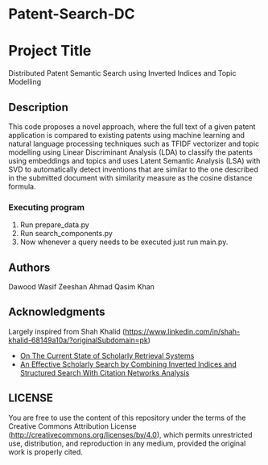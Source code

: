 # Patent-Search-DC
# Project Title

Distributed Patent Semantic Search using Inverted Indices and Topic Modelling

## Description

This code proposes a novel approach, where the full text of a given patent application is compared to existing patents using machine learning and natural language processing techniques such as TFIDF vectorizer and topic modelling using Linear Discriminant Analysis (LDA) to classify the patents using embeddings and topics and uses Latent Semantic Analysis (LSA) with SVD to automatically detect inventions that are similar to the one described in the submitted document with similarity measure as the cosine distance formula. 

### Executing program

1. Run prepare_data.py
2. Run search_components.py
3. Now whenever a query needs to be executed just run main.py.


## Authors

Dawood Wasif
Zeeshan Ahmad
Qasim Khan

## Acknowledgments

Largely inspired from Shah Khalid (https://www.linkedin.com/in/shah-khalid-68149a10a/?originalSubdomain=pk)

* [On The Current State of Scholarly Retrieval Systems]([https://www.etasr.com/index.php/ETASR/article/view/2448])
* [An Effective Scholarly Search by Combining Inverted Indices and Structured Search With Citation Networks Analysis](https://ieeexplore.ieee.org/abstract/document/9522111)

## LICENSE
You are free to use the content of this repository under the terms of the Creative Commons Attribution License (http://creativecommons.org/licenses/by/4.0), which permits unrestricted use, distribution, and reproduction in any medium, provided the original work is properly cited.
